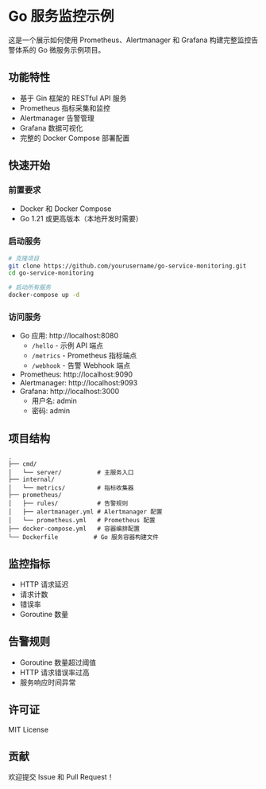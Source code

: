 # Go 服务监控示例

这是一个展示如何使用 Prometheus、Alertmanager 和 Grafana 构建完整监控告警体系的 Go 微服务示例项目。

## 功能特性

- 基于 Gin 框架的 RESTful API 服务
- Prometheus 指标采集和监控
- Alertmanager 告警管理
- Grafana 数据可视化
- 完整的 Docker Compose 部署配置

## 快速开始

### 前置要求

- Docker 和 Docker Compose
- Go 1.21 或更高版本（本地开发时需要）

### 启动服务

```bash
# 克隆项目
git clone https://github.com/yourusername/go-service-monitoring.git
cd go-service-monitoring

# 启动所有服务
docker-compose up -d
```

### 访问服务

- Go 应用: http://localhost:8080
  - `/hello` - 示例 API 端点
  - `/metrics` - Prometheus 指标端点
  - `/webhook` - 告警 Webhook 端点
- Prometheus: http://localhost:9090
- Alertmanager: http://localhost:9093
- Grafana: http://localhost:3000
  - 用户名: admin
  - 密码: admin

## 项目结构

```
.
├── cmd/
│   └── server/          # 主服务入口
├── internal/
│   └── metrics/         # 指标收集器
├── prometheus/
│   ├── rules/           # 告警规则
│   ├── alertmanager.yml # Alertmanager 配置
│   └── prometheus.yml   # Prometheus 配置
├── docker-compose.yml   # 容器编排配置
└── Dockerfile          # Go 服务容器构建文件
```

## 监控指标

- HTTP 请求延迟
- 请求计数
- 错误率
- Goroutine 数量

## 告警规则

- Goroutine 数量超过阈值
- HTTP 请求错误率过高
- 服务响应时间异常

## 许可证

MIT License

## 贡献

欢迎提交 Issue 和 Pull Request！ 